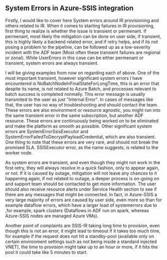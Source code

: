 ## System Errors in Azure-SSIS integration

Firstly, I would like to cover here System errors around IR provisioning and others related to IR. When it comes to starting failures in IR provisioning, first thing to realize is whether the issue is transient or permenant. If permenant, most likely the mitigation can be done on user side, if transient, this is highly likely a backend related error, and if retry helps, and if its not posing a problem to the pipeline, can be followed up as a low-severity incident with the ADF team (Most often these transient failures are regional or zonal). While UserErrors in this case can be either permenant or transient, system errors are always transient. 

I will be giving examples from now on regarding each of above. One of the most important transient, however significant system errors I have encountered is NoBatchNodeInFinalStateForLongTime, this is an error that despite its name, is not related to Azure Batch, and processes relevant to batch success is completed normally.
This error message is usually transmited to the user as just "Internal Error". In cases of messages like that, the user has no way of troubleshooting and should contact the team. These errors are also environment or resource agnostic, you might run into the same transient error in the same subscription, but another ADF resource. These errors are continuously being worked on to be eliminated and make the platform as smooth as possible. Other significant system errors are SystemErrorSsisExecutor and SystemErrorFailedToDecryptPayloadCredential, which are also transient. One thing to note that these errors are very rare, and should not break the promised SLA. SSISExecutor error, as the name suggests, is related to the worker node. 

As system errors are transient, and even though they might not work in the first retry, they will always resolve in a quick fashion, only to appear again, or not. If it is caused by outage, mitigation will not leave any chances to it happening again, if not related to outage, a deeper process is on-going on and support team should be contacted to get more information. The user should also receive resource alerts under Service Health section to see if there are any messages that might be connected. In fact, in Azure-SSIS a very large majority of errors are caused by user side, even more so than for example dataflow errors, which have a larger load of systemerrors due to ,for example, spark clusters (Dataflows in ADF run on spark, whereas Azure-SSIS nodes are managed Azure VMs).

Another point of complaints are SSIS-IR taking long time to provision, even though this is not an error, it might lead to timeout if it takes too much time, for example if the request does not hit a standby-pool (available only on certain environment settings such as not being inside a standard injected VNET), the time to provision might take up to an hour or more, if it hits the pool it could take like 5 minutes to start. 
